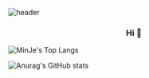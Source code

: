 

<!--
**minjekang/minjekang** is a ✨ _special_ ✨ repository because its `README.md` (this file) appears on your GitHub profile.

Here are some ideas to get you started:

- 🔭 I’m currently working on ...
- 🌱 I’m currently learning ...
- 👯 I’m looking to collaborate on ...
- 🤔 I’m looking for help with ...
- 💬 Ask me about ...
- 📫 How to reach me: ...
- 😄 Pronouns: ...
- ⚡ Fun fact: ...
-->
![header](https://capsule-render.vercel.app/api?type=waving&color=auto&height=200&section=header&text=MinJE&fontSize=40)

### <p align="center"> Hi  👋 </p>



![MinJe's Top Langs](https://github-readme-stats.vercel.app/api/top-langs/?username=minjekang&layout=compact)

![Anurag's GitHub stats](https://github-readme-stats.vercel.app/api?username=minjekang&&show_icons=true&theme=default)
